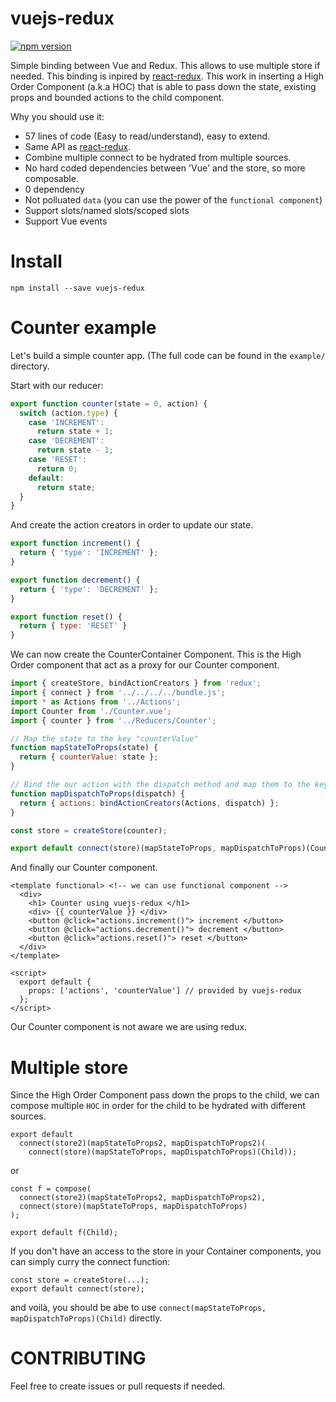 # vuejs-redux
[![npm version](https://badge.fury.io/js/vuejs-redux.svg)](https://badge.fury.io/js/vuejs-redux)

Simple binding between Vue and Redux.
This allows to use multiple store if needed.
This binding is inpired by [react-redux](https://github.com/reactjs/react-redux).
This work in inserting a High Order Component (a.k.a HOC) that is able to pass down the state, existing props and bounded actions to the child component.

Why you should use it:

  - 57 lines of code (Easy to read/understand), easy to extend.
  - Same API as [react-redux](https://github.com/reactjs/react-redux).
  - Combine multiple connect to be hydrated from multiple sources.
  - No hard coded dependencies between 'Vue' and the store, so more composable.
  - 0 dependency
  - Not polluated `data` (you can use the power of the `functional component`)
  - Support slots/named slots/scoped slots
  - Support Vue events
    
# Install
  
  ```
  npm install --save vuejs-redux
  ```

# Counter example

Let's build a simple counter app. (The full code can be found in the `example/` directory.

Start with our reducer:

```javascript
export function counter(state = 0, action) {
  switch (action.type) {
    case 'INCREMENT':
      return state + 1;
    case 'DECREMENT':
      return state - 1;
    case 'RESET':
      return 0;
    default:
      return state;
  }
}
```
 And create the action creators in order to update our state.

```javascript
export function increment() {
  return { 'type': 'INCREMENT' };
}

export function decrement() {
  return { 'type': 'DECREMENT' };
}

export function reset() {
  return { type: 'RESET' }
}
```

We can now create the CounterContainer Component. This is the High Order component that act as a proxy for our Counter component.

```javascript
import { createStore, bindActionCreators } from 'redux';
import { connect } from '../../../../bundle.js';
import * as Actions from '../Actions';
import Counter from './Counter.vue';
import { counter } from '../Reducers/Counter';

// Map the state to the key "counterValue"
function mapStateToProps(state) {
  return { counterValue: state };
}

// Bind the our action with the dispatch method and map them to the key "actions".
function mapDispatchToProps(dispatch) {
  return { actions: bindActionCreators(Actions, dispatch) };
}

const store = createStore(counter);

export default connect(store)(mapStateToProps, mapDispatchToProps)(Counter);
```

And finally our Counter component.

```vue
<template functional> <!-- we can use functional component -->
  <div>
    <h1> Counter using vuejs-redux </h1>
    <div> {{ counterValue }} </div>
    <button @click="actions.increment()"> increment </button>
    <button @click="actions.decrement()"> decrement </button>
    <button @click="actions.reset()"> reset </button>
  </div>
</template>

<script>
  export default {
    props: ['actions', 'counterValue'] // provided by vuejs-redux
  };
</script>
```

Our Counter component is not aware we are using redux.

# Multiple store


Since the High Order Component pass down the props to the child, we can compose multiple `HOC` in order for the child to be hydrated with different sources.

```
export default
  connect(store2)(mapStateToProps2, mapDispatchToProps2)(
    connect(store)(mapStateToProps, mapDispatchToProps)(Child));
```

or 

```
const f = compose(
  connect(store2)(mapStateToProps2, mapDispatchToProps2), 
  connect(store)(mapStateToProps, mapDispatchToProps)
);

export default f(Child);
```

If you don't have an access to the store in your Container components, you can simply curry the connect function:

```
const store = createStore(...); 
export default connect(store);
```
and voilà, you should be abe to use `connect(mapStateToProps, mapDispatchToProps)(Child)` directly.

# CONTRIBUTING

Feel free to create issues or pull requests if needed.


